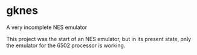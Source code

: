 # gknes
A very incomplete NES emulator

This project was the start of an NES emulator, but in its present state, only the emulator for the 6502 processor is working.
